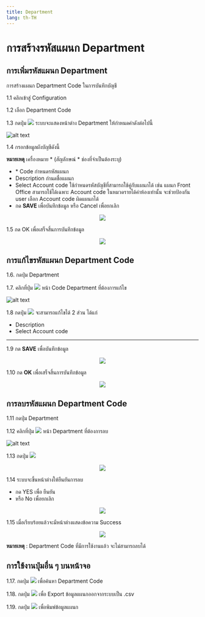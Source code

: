 ```yaml
---
title: Department
lang: th-TH
---
```


# การสร้างรหัสแผนก Department

## การเพิ่มรหัสแผนก Department

การสร้างแผนก Department Code ในการบันทึกบัญชี

1.1 คลิกเข้าสู่ Configuration

1.2 เลือก Department Code

1.3 กดปุ่ม <img src="../add_icon.png" style="display: inline-block;" /> ระบบจะแสดงหน้าต่าง Department ให้กำหนดค่าดังต่อไปนี้

![alt text](image-30.png)

1.4 กรอกข้อมูลผังบัญชีดังนี้

**หมายเหตุ** เครื่องหมาย <span class="asterisk">\*</span>
(สัญลักษณ์ \* ช่องที่จำเป็นต้องระบุ)

- <span class="asterisk">\*</span> Code กำหนดรหัสแผนก
- Description กำนดชื่อแผนก
- Select Account code ใช้กำหนดรหัสบัญชีที่สามารถใช้คู่กับแผนกได้ เช่น แผนก Front Office สามารถใช้ได้เฉพาะ Account code ในหมวดรายได้ค่าห้องเท่านั้น
  จะช่วยป้องกัน user เลือก Account code ผิดแผนกได้
- กด **<span class="btn">SAVE</span>** เพื่อบันทึกข้อมูล หรือ Cancel เพื่อยกเลิก

<p align="center">
    <img src="./image-31.png"  />
</p>

1.5 กด OK เพื่อเสร็จสิ้นการบันทึกข้อมูล

<p align="center">
    <img src="./image-18.png"  />
</p>

## การแก้ไขรหัสแผนก Department Code

1.6. กดปุ่ม Department

1.7. คลิกที่ปุ่ม <img src="./visibility.png" style="display: inline-block;" /> หน้า Code Department ที่ต้องการแก้ไข

![alt text](image-32.png)

1.8 กดปุ่ม <img src="../edit_icon.png" style="display: inline-block;" /> จะสามารถแก้ไขได้ 2 ส่วน ได้แก่

- Description
- Select Account code

---

1.9 กด **<span class="btn">SAVE</span>** เพื่อบันทึกข้อมูล

<p align="center">
    <img src="./image-33.png"  />
</p>

1.10 กด **<span class="btn">OK</span>** เพื่อเสร็จสิ้นการบันทึกข้อมูล

<p align="center">
    <img src="./image-18.png"  />
</p>

## การลบรหัสแผนก Department Code

1.11 กดปุ่ม Department

1.12 คลิกที่ปุ่ม <img src="./visibility.png" style="display: inline-block;" /> หน้า Department ที่ต้องการลบ

![alt text](image-34.png)

1.13 กดปุ่ม <img src="../del_icon.png" style="display: inline-block;" />

<p align="center">
    <img src="./image-35.png"  />
</p>

1.14 ระบบจะขึ้นหน้าต่างให้ยืนยันการลบ

- กด YES เพื่อ ยืนยัน
- หรือ No เพื่อยกเลิก

<p align="center">
    <img src="./image-23.png"  />
</p>

1.15 เมื่อเรียบร้อยแล้วจะมีหน้าต่างแสดงข้อความ Success

<p align="center">
    <img src="./image-18.png"  />
</p>

**หมายเหตุ** : Department Code ที่มีการใช้งานแล้ว จะไม่สามารถลบได้

## การใช้งานปุ่มอื่น ๆ บนหน้าจอ

1.17. กดปุ่ม <img src="../search_icon.svg" style="display: inline-block;" /> เพื่อค้นหา Department Code

1.18. กดปุ่ม <img src="../cloud_download_icon.svg" style="display: inline-block;" /> เพื่อ Export ข้อมูลแผนกออกจากระบบเป็น .csv

1.19. กดปุ่ม <img src="../print_icon.svg" style="display: inline-block;" /> เพื่อพิมพ์ข้อมูลแผนก
